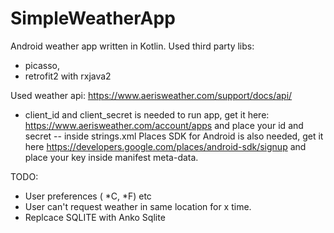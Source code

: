 # SimpleWeatherApp

Android weather app written in Kotlin.
Used third party libs: 
- picasso, 
- retrofit2 with rxjava2

Used weather api: https://www.aerisweather.com/support/docs/api/

- client_id and client_secret is needed to run app, get it here: https://www.aerisweather.com/account/apps and place your id and secret -- inside strings.xml
Places SDK for Android is also needed, get it here https://developers.google.com/places/android-sdk/signup and place your key inside manifest meta-data.

TODO:
- User preferences ( *C, *F) etc
- User can't request weather in same location for x time.
- Replcace SQLITE with Anko Sqlite 
